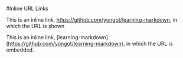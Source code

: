 #Inline URL Links

This is an inline link, <https://github.com/yongot/learning-markdown>, in which the URL is shown

This is an inline link, [learning-markdown] (https://github.com/yongot/learning-markdown), in which the URL is embedded.
